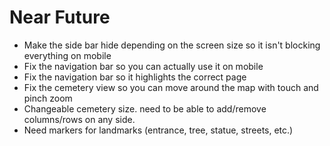 # Near Future

- Make the side bar hide depending on the screen size so it isn't blocking everything on mobile
- Fix the navigation bar so you can actually use it on mobile
- Fix the navigation bar so it highlights the correct page
- Fix the cemetery view so you can move around the map with touch and pinch zoom
- Changeable cemetery size. need to be able to add/remove columns/rows on any side.
- Need markers for landmarks (entrance, tree, statue, streets, etc.)
